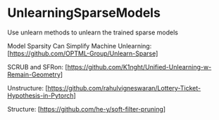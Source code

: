 # UnlearningSparseModels

Use unlearn methods to unlearn the trained sparse models

Model Sparsity Can Simplify Machine Unlearning: [https://github.com/OPTML-Group/Unlearn-Sparse]

SCRUB and SFRon: [https://github.com/K1nght/Unified-Unlearning-w-Remain-Geometry]

Unstructure: [https://github.com/rahulvigneswaran/Lottery-Ticket-Hypothesis-in-Pytorch]

Structure: [https://github.com/he-y/soft-filter-pruning]
